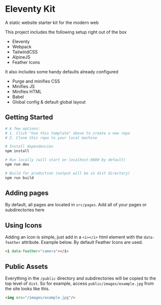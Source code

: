 # Eleventy Kit

A static website starter kit for the modern web

This project includes the following setup right out of the box

-   Eleventy
-   Webpack
-   TailwindCSS
-   AlpineJS
-   Feather Icons

It also includes some handy defaults already configured

-   Purge and minifies CSS
-   Minifies JS
-   Minifies HTML
-   Babel
-   Global config & default global layout

## Getting Started

```bash
# A few options:
# 1. Click "Use this template" above to create a new repo
# 2. Clone this repo to your local machine

# Install dependencies
npm install

# Run locally (will start on localhost:8080 by default)
npm run dev

# Build for production (output will be in dist directory)
npm run build
```

## Adding pages

By default, all pages are located in `src/pages`. Add all of your pages or subdirectories here

## Using Icons

Adding an icon is simple, just add in a `<i></i>` html element with the `data-feather` attribute. Example below. By default Feather Icons are used.

```html
<i data-feather="camera"></i>
```

## Public Assets

Everything in the `/public` directory and subdirectories will be copied to the top level of `dist`. So for example, access `public/images/example.jpg` from the site looks like this.

```html
<img src="/images/example.jpg"/>
```
